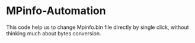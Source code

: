 # MPinfo-Automation
This code help us to change Mpinfo.bin file directly by single click, without thinking much about bytes conversion. 

